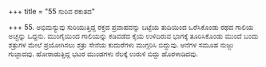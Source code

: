 +++
title = "55 ಸುರಿವ ರಕುತದ"

+++
55. ಅಭಿಮನ್ಯುವು ಸುರಿಯುತ್ತಿದ್ದ ರಕ್ತದ ಪ್ರವಾಹವನ್ನು ಬಟ್ಟೆಯ ತುದಿಯಿಂದ ಒರೆಸಿಕೊಂಡು ರಥದ ಗಾಲಿಯ ಅಚ್ಚನ್ನು ಒದ್ದನು. ಮುಂಗೈಯಿಂದ ಗಾಲಿಯನ್ನು ಕಡಿವಡೆದ ಕೈಯ ಉಳಿದಿರುವ ಭಾಗಕ್ಕೆ ತೂರಿಸಿಕೊಂಡು ಮುಂದೆ ಬಂದು ಶತ್ರುಗಳ ಮೇಲೆ ಪ್ರಯೋಗಿಸಲು ಶತ್ರು ಸೇನೆಯ ಕುದುರೆಗಳು ಮುಗ್ಗರಿಸಿ ಬಿದ್ದುವು. ಆನೆಗಳ ಸಮೂಹ ನುಜ್ಜು ಗುಜ್ಜಾದವು. ಹೋರಾಡುತ್ತಿದ್ದ ಭಟರ ಮುಂಡಗಳು ನೆಲಕ್ಕೆ ಉರುಳಿ ಬಿದ್ದು ಹೊರಳಾಡಿದವು.